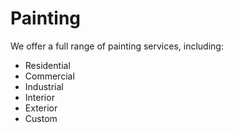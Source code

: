 # Painting

We offer a full range of painting services, including:
- Residential
- Commercial
- Industrial
- Interior
- Exterior
- Custom